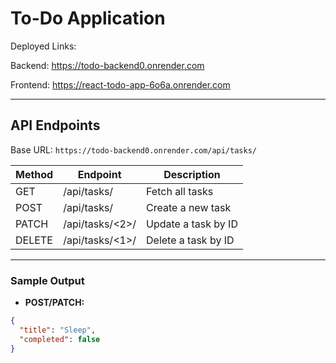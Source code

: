 # To-Do Application

Deployed Links:

Backend: https://todo-backend0.onrender.com

Frontend: https://react-todo-app-6o6a.onrender.com

---

## API Endpoints

Base URL: `https://todo-backend0.onrender.com/api/tasks/`

| Method | Endpoint              | Description            |
|--------|------------------------|------------------------|
| GET    | /api/tasks/           | Fetch all tasks        |
| POST   | /api/tasks/           | Create a new task      |
| PATCH  | /api/tasks/<2>/      | Update a task by ID    |
| DELETE | /api/tasks/<1>/      | Delete a task by ID    |

---

###  Sample Output

- **POST/PATCH:**

```json
{
  "title": "Sleep",
  "completed": false
}
